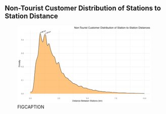 ## Non-Tourist Customer Distribution of Stations to Station Distance

<figure class="float-right">
  <a href="../Non-Tourist_Customer_Distribution_of_Station-to-Station_Distance.png" target="_blank" title="Select image to open full sized chart">
  <img src="../Non-Tourist_Customer_Distribution_of_Station-to-Station_Distance.png" alt="ALT_TEXT">
  </a>
  <figcaption>
  FIGCAPTION
  </figcaption>
</figure>



